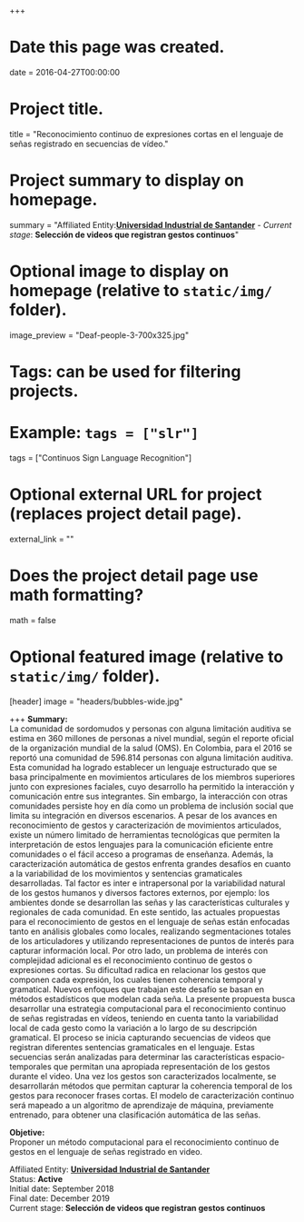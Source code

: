 +++
# Date this page was created.
date = 2016-04-27T00:00:00

# Project title.
title = "Reconocimiento continuo de expresiones cortas en el lenguaje de señas registrado en secuencias de vídeo."

# Project summary to display on homepage.
summary = "Affiliated Entity:[**Universidad Industrial de Santander**](https://www.uis.edu.co/webUIS/es/index.jsp) - _Current stage_: **Selección de videos que registran gestos continuos**"

# Optional image to display on homepage (relative to `static/img/` folder).
image_preview = "Deaf-people-3-700x325.jpg"

# Tags: can be used for filtering projects.
# Example: `tags = ["slr"]`
tags = ["Continuos Sign Language Recognition"]

# Optional external URL for project (replaces project detail page).
external_link = ""

# Does the project detail page use math formatting?
math = false

# Optional featured image (relative to `static/img/` folder).
[header]
image = "headers/bubbles-wide.jpg"


+++
**Summary:**  
La comunidad de sordomudos y personas con alguna limitación auditiva se estima en
360 millones de personas a nivel mundial, según el reporte oficial de la organización
mundial de la salud (OMS). En Colombia, para el 2016 se reportó una comunidad de
596.814 personas con alguna limitación auditiva. Esta comunidad ha logrado
establecer un lenguaje estructurado que se basa principalmente en movimientos
articulares de los miembros superiores junto con expresiones faciales, cuyo desarrollo
ha permitido la interacción y comunicación entre sus integrantes. Sin embargo, la
interacción con otras comunidades persiste hoy en día como un problema de inclusión
social que limita su integración en diversos escenarios.
A pesar de los avances en reconocimiento de gestos y caracterización de movimientos
articulados, existe un número limitado de herramientas tecnológicas que permiten la
interpretación de estos lenguajes para la comunicación eficiente entre comunidades o el
fácil acceso a programas de enseñanza. Además, la caracterización automática de
gestos enfrenta grandes desafíos en cuanto a la variabilidad de los movimientos y
sentencias gramaticales desarrolladas. Tal factor es inter e intrapersonal por la
variabilidad natural de los gestos humanos y diversos factores externos, por ejemplo:
los ambientes donde se desarrollan las señas y las características culturales y
regionales de cada comunidad. En este sentido, las actuales propuestas para el
reconocimiento de gestos en el lenguaje de señas están enfocadas tanto en análisis
globales como locales, realizando segmentaciones totales de los
articuladores y utilizando representaciones de puntos de interés para capturar
información local. Por otro lado, un problema de interés con complejidad adicional es el
reconocimiento continuo de gestos o expresiones cortas. Su dificultad radica en
relacionar los gestos que componen cada expresión, los cuales tienen coherencia
temporal y gramatical. Nuevos enfoques que trabajan este desafío se basan en
métodos estadísticos que modelan cada seña.
La presente propuesta busca desarrollar una estrategia computacional para el
reconocimiento continuo de señas registradas en vídeos, teniendo en cuenta tanto la
variabilidad local de cada gesto como la variación a lo largo de su descripción
gramatical. El proceso se inicia capturando secuencias de videos que registran
diferentes sentencias gramaticales en el lenguaje. Estas secuencias serán analizadas
para determinar las características espacio-temporales que permitan una apropiada
representación de los gestos durante el video. Una vez los gestos son caracterizados
localmente, se desarrollarán métodos que permitan capturar la coherencia temporal de
los gestos para reconocer frases cortas. El modelo de caracterización continuo será
mapeado a un algoritmo de aprendizaje de máquina, previamente entrenado, para
obtener una clasificación automática de las señas.  
  
**Objetive:**  
Proponer un método computacional para el reconocimiento continuo de gestos
en el lenguaje de señas registrado en video.
  
Affiliated Entity: 
[**Universidad Industrial de Santander**](https://www.uis.edu.co/webUIS/es/index.jsp)  
Status: **Active**  
Initial date: September 2018  
Final date: December 2019  
Current stage: **Selección de videos que registran gestos continuos**

